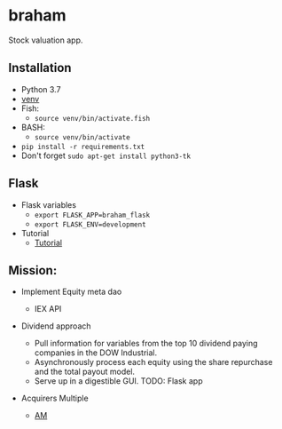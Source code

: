 # braham
Stock valuation app.

## Installation
* Python 3.7
* [venv](https://packaging.python.org/guides/installing-using-pip-and-virtualenv/)
* Fish:
    * `source venv/bin/activate.fish`
* BASH:
    * `source venv/bin/activate`
* `pip install -r requirements.txt`
* Don't forget `sudo apt-get install python3-tk`

## Flask
* Flask variables
    * `export FLASK_APP=braham_flask`
    * `export FLASK_ENV=development`
* Tutorial
    * [Tutorial](http://flask.pocoo.org/docs/1.0/tutorial/)

## Mission:
- Implement Equity meta dao
  - IEX API

- Dividend approach
  - Pull information for variables from the top 10 dividend paying companies
 in the DOW Industrial.
  - Asynchronously process each equity using the share repurchase  and the total
 payout model.
  - Serve up in a digestible GUI. TODO: Flask app

- Acquirers Multiple
  - [AM](https://acquirersmultiple.com/faq/)

